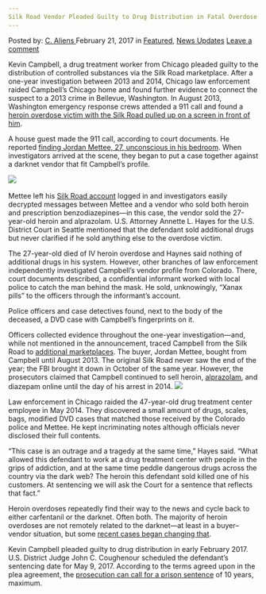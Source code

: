 ```yaml
---
Silk Road Vendor Pleaded Guilty to Drug Distribution in Fatal Overdose Case
---
```

<article class="post-listing post-18259 post type-post status-publish format-standard has-post-thumbnail hentry  tag-case tag-distribution tag-drug tag-fatal tag-guilty tag-overdose tag-pleaded tag-road tag-silk tag-vendor">
    <div class="post-inner">
        <span>Posted by: <a href="https://www.deepdotweb.com/author/caliens/" title="">C. Aliens </a></span>
    <span>February 21, 2017</span>
    <span>in <a href="https://www.deepdotweb.com/category/deepdot-news/" rel="category tag">Featured</a>, <a href="https://www.deepdotweb.com/category/news-updates/" rel="category tag">News Updates</a></span>
    <span><a href="https://www.deepdotweb.com/2017/02/21/silk-road-vendor-pleaded-guilty-drug-distribution-fatal-overdose-case/#respond">Leave a comment</a></span>
    </p>
    <div class="clear"></div>
    <div class="entry">
    <p>Kevin Campbell, a drug treatment worker from Chicago pleaded guilty to the distribution of controlled substances via the Silk Road marketplace. After a one-year investigation between 2013 and 2014, Chicago law enforcement raided Campbell&#8217;s Chicago home and found further evidence to connect the suspect to a 2013 crime in Bellevue, Washington. In August 2013, Washington emergency response crews attended a 911 call and found a <a href="https://www.justice.gov/usao-wdwa/pr/chicago-drug-treatment-worker-pleads-guilty-distributing-heroin-internet">heroin overdose victim with the Silk Road pulled up on a screen in front of him</a>.</p>
    <p>A house guest made the 911 call, according to court documents. He reported <a href="http://komonews.com/news/local/man-admits-to-selling-heroin-over-the-web-drugs-tied-to-bellevue-death">finding Jordan Mettee, 27, unconscious in his bedroom</a>. When investigators arrived at the scene, they began to put a case together against a darknet vendor that fit Campbell&#8217;s profile.</p>
    <p><img class="wp-image-18268 aligncenter" src="/imgs/2017/02/word-image-76.png" srcset="/imgs/2017/02/word-image-76.png 741w, /imgs/2017/02/word-image-76-300x225.png 300w" sizes="(max-width: 741px) 100vw, 741px" /></p>
    <p>Mettee left his <a href="http://www.deepdotweb.com/tag/silk/">Silk Road account</a> logged in and investigators easily decrypted messages between Mettee and a vendor who sold both heroin and prescription benzodiazepines—in this case, the vendor sold the 27-year-old heroin and alprazolam. U.S. Attorney Annette L. Hayes for the U.S. District Court in Seattle mentioned that the defendant sold additional drugs but never clarified if he sold anything else to the overdose victim.</p>
    <p>The 27-year-old died of IV heroin overdose and Haynes said nothing of additional drugs in his system. However, other branches of law enforcement independently investigated Campbell&#8217;s vendor profile from Colorado. There, court documents described, a confidential informant worked with local police to catch the man behind the mask. He sold, unknowingly, “Xanax pills” to the officers through the informant&#8217;s account.</p>
    <p>Police officers and case detectives found, next to the body of the deceased, a DVD case with Campbell&#8217;s fingerprints on it.</p>
    <p>Officers collected evidence throughout the one-year investigation—and, while not mentioned in the announcement, traced Campbell from the Silk Road to <a href="https://www.deepdotweb.com/marketplace-directory/categories/top-markets/">additional marketplaces</a>. The buyer, Jordan Mettee, bought from Campbell until August 2013. The original Silk Road never saw the end of the year; the FBI brought it down in October of the same year. However, the prosecutors claimed that Campbell continued to sell heroin, <a href="https://www.deepdotweb.com/?s=Xanax">alprazolam</a>, and diazepam online until the day of his arrest in 2014. <img class="wp-image-18269 aligncenter" src="/imgs/2017/02/word-image-33.jpeg" srcset="/imgs/2017/02/word-image-33.jpeg 756w, /imgs/2017/02/word-image-33-300x225.jpeg 300w" sizes="(max-width: 756px) 100vw, 756px" /></p>
    <p>Law enforcement in Chicago raided the 47-year-old drug treatment center employee in May 2014. They discovered a small amount of drugs, scales, bags, modified DVD cases that matched those received by the Colorado police and Mettee. He kept incriminating notes although officials never disclosed their full contents.</p>
    <p>“This case is an outrage and a tragedy at the same time,” Hayes said. “What allowed this defendant to work at a drug treatment center with people in the grips of addiction, and at the same time peddle dangerous drugs across the country via the dark web? The heroin this defendant sold killed one of his customers. At sentencing we will ask the Court for a sentence that reflects that fact.”</p>
    <p>Heroin overdoses repeatedly find their way to the news and cycle back to either carfentanil or the darknet. Often both. The majority of heroin overdoses are not remotely related to the darknet—at least in a buyer–vendor situation, but some <a href="https://www.deepdotweb.com/2017/02/04/ohio-man-pleaded-guilty-selling-fentanyl-china-resulted-fatal-overdose/">recent cases began changing that</a>.</p>
    <p>Kevin Campbell pleaded guilty to drug distribution in early February 2017. U.S. District Judge John C. Coughenour scheduled the defendant&#8217;s sentencing date for May 9, 2017. According to the terms agreed upon in the plea agreement, the <a href="https://www.deepdotweb.com/tag/s">prosecution can call for a prison sentence</a> of 10 years, maximum.</p>
    </div>
    <span style="display:none"><a href="https://www.deepdotweb.com/tag/case/" rel="tag">case</a> <a href="https://www.deepdotweb.com/tag/distribution/" rel="tag">distribution</a>  <a href="https://www.deepdotweb.com/tag/fatal/" rel="tag">fatal</a> <a href="https://www.deepdotweb.com/tag/guilty/" rel="tag">guilty</a> <a href="https://www.deepdotweb.com/tag/overdose/" rel="tag">overdose</a> <a href="https://www.deepdotweb.com/tag/pleaded/" rel="tag">pleaded</a>  <a href="https://www.deepdotweb.com/tag/vendor/" rel="tag">vendor</a></span> <span style="display:none" class="updated">2017-02-21</span>
    <div style="display:none" class="vcard author" itemprop="author" itemscope itemtype="http://schema.org/Person"><strong class="fn" itemprop="name"><a href="https://www.deepdotweb.com/author/caliens/" title="Posts by C. Aliens" rel="author">C. Aliens</a></strong></div>
    </div>
</article>

